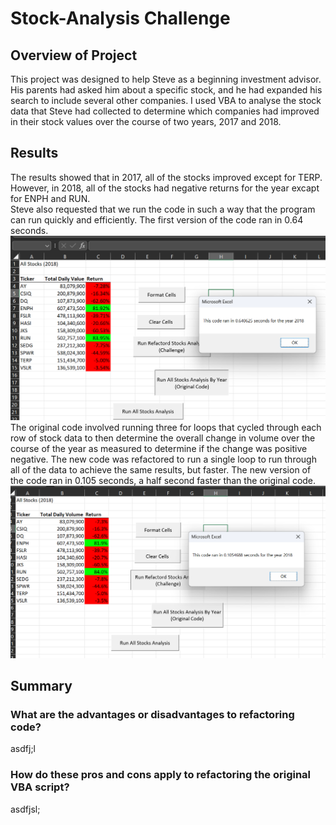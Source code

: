 # Stock-Analysis Challenge
## Overview of Project
This project was designed to help Steve as a beginning investment advisor.  His parents had asked him about a specific stock, and he had expanded his search to include several other companies.  I used VBA to analyse the stock data that Steve had collected to determine which companies had improved in their stock values over the course of two years, 2017 and 2018.
## Results
The results showed that in 2017, all of the stocks improved except for TERP.  However, in 2018, all of the stocks had negative returns for the year excapt for ENPH and RUN.  
Steve also requested that we run the code in such a way that the program can run quickly and efficiently. The first version of the code ran in 0.64 seconds.  ![Original Code Time.png](https://github.com/machudpicchu/Stock-Analysis/blob/main/Original%20Code%20Time.png)
The original code involved running three for loops that cycled through each row of stock data to then determine the overall change in volume over the course of the year as measured to determine if the change was positive negative.  The new code was refactored to run a single loop to run through all of the data to achieve the same results, but faster.  The new version of the code ran in 0.105 seconds, a half second faster than the original code.  ![Refactored Code Time](https://github.com/machudpicchu/Stock-Analysis/blob/main/Refactored%20Code%20Time.png)
## Summary
### What are the advantages or disadvantages to refactoring code?
asdfj;l
### How do these pros and cons apply to refactoring the original VBA script?
asdfjsl;
